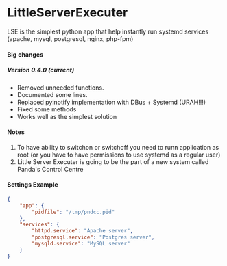 # LittleServerExecuter
LSE is the simplest python app that help instantly run systemd services (apache, mysql, postgresql, nginx, php-fpm)

#### Big changes

##### Version 0.4.0 (current)
 * Removed unneeded functions.
 * Documented some lines.
 * Replaced pyinotify implementation with DBus + Systemd (URAH!!!)
 * Fixed some methods
 * Works well as the simplest solution


#### Notes

1. To have ability to switchon or switchoff you need to runn application
as root (or you have to have permissions to use systemd as a regular user)
2. Little Server Executer is going to be the part 
of a new system called Panda's Control Centre

#### Settings Example
```json
{
	"app": {
		"pidfile": "/tmp/pndcc.pid"
	},
	"services": {
		"httpd.service": "Apache server",
		"postgresql.service": "Postgres server",
		"mysqld.service": "MySQL server"
	}
}
````
